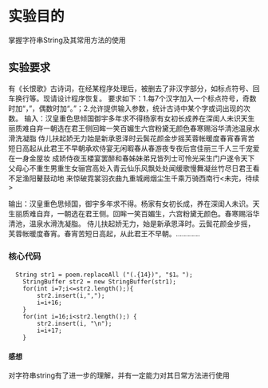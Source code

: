 # 实验目的
掌握字符串String及其常用方法的使用

## 实验要求
有《长恨歌》古诗词，在经某程序处理后，被删去了非汉字部分，如标点符号、回车换行等。现请设计程序恢复。
要求如下：1.每7个汉字加入一个标点符号，奇数时加“，”，偶数时加“。”；2.允许提供输入参数，统计古诗中某个字或词出现的次数。
输入：汉皇重色思倾国御宇多年求不得杨家有女初长成养在深闺人未识天生丽质难自弃一朝选在君王侧回眸一笑百媚生六宫粉黛无颜色春寒赐浴华清池温泉水滑洗凝脂
侍儿扶起娇无力始是新承恩泽时云鬓花颜金步摇芙蓉帐暖度春宵春宵苦短日高起从此君王不早朝承欢侍宴无闲暇春从春游夜专夜后宫佳丽三千人三千宠爱在一身金屋妆
成娇侍夜玉楼宴罢醉和春姊妹弟兄皆列士可怜光采生门户遂令天下父母心不重生男重生女骊宫高处入青云仙乐风飘处处闻缓歌慢舞凝丝竹尽日君王看不足渔阳鼙鼓动地
来惊破霓裳羽衣曲九重城阙烟尘生千乘万骑西南行<未完，待续>

输出：汉皇重色思倾国，御宇多年求不得。杨家有女初长成，养在深闺人未识。天生丽质难自弃，一朝选在君王侧。回眸一笑百媚生，六宫粉黛无颜色。春寒赐浴华清池，温泉水滑洗凝脂。
侍儿扶起娇无力，始是新承恩泽时。云鬓花颜金步摇，芙蓉帐暖度春宵。春宵苦短日高起，从此君王不早朝。............


### 核心代码
      String str1 = poem.replaceAll ("(.{14})", "$1。");
	    StringBuffer str2 = new StringBuffer(str1);
	    for(int i=7;i<=str2.length();){  
	    	str2.insert(i,",");
	    	i=i+16;
        }
	    for(int i=16;i<str2.length();) {
	    	str2.insert(i, "\n");
            i=i+17;
	    }
      
#### 感想
对字符串string有了进一步的理解，并有一定能力对其日常方法进行使用
